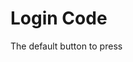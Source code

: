 # Login Code

The default button to press

<DemoContainer>
  <y-login-email-code></y-login-email-code>
</DemoContainer>




